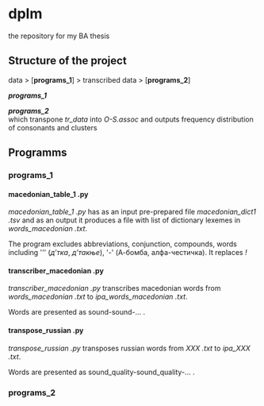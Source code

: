 # dplm
the repository for my BA thesis 

## Structure of the project 
data > [**programs_1**] > transcribed data > [**programs_2**] 

***programs_1*** 

***programs_2***  
which transpone *tr_data* into *O-S.assoc* and outputs frequency distribution of consonants and clusters

## Programms 

### programs_1 
#### macedonian_table_1 .py 
*macedonian_table_1 .py* has as an input pre-prepared file *macedonian_dict1 .tsv* and as an output it produces a file with list of dictionary lexemes in *words_macedonian .txt*. 

The program excludes abbreviations, conjunction, compounds, words including '’' (*д’тка*, *д’такње*), '-' (А-бомба, алфа-честичка). It replaces *!* 

#### transcriber_macedonian .py 
*transcriber_macedonian .py* transcribes macedonian words from *words_macedonian .txt* to *ipa_words_macedonian .txt*. 

Words are presented as sound-sound-... . 

#### transpose_russian .py 
*transpose_russian .py* transposes russian words from *XXX .txt* to *ipa_XXX .txt*. 

Words are presented as sound_quality-sound_quality-... . 




### programs_2 
